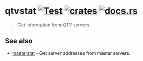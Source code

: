 # qtvstat [![Test](https://github.com/vikpe/qtvstat/actions/workflows/test.yml/badge.svg?branch=main)](https://github.com/vikpe/qtvstat/actions/workflows/test.yml) [![crates](https://img.shields.io/crates/v/qtvstat)](https://crates.io/crates/qtvstat) [![docs.rs](https://img.shields.io/docsrs/qtvstat)](https://docs.rs/qtvstat/)

> Get information from QTV servers

## See also

* [masterstat](https://github.com/vikpe/masterstat-rust) - Get server addresses from master servers.
